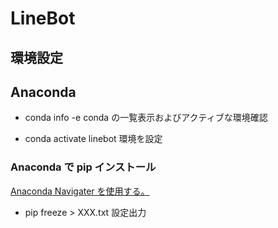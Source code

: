 # LineBot

## 環境設定

## Anaconda

- conda info -e
  conda の一覧表示およびアクティブな環境確認

- conda activate linebot
  環境を設定

### Anaconda で pip インストール

[Anaconda Navigater を使用する。](https://qiita.com/Tshino118/items/3184485b0d4d95ae2422)

- pip freeze > XXX.txt
  設定出力
